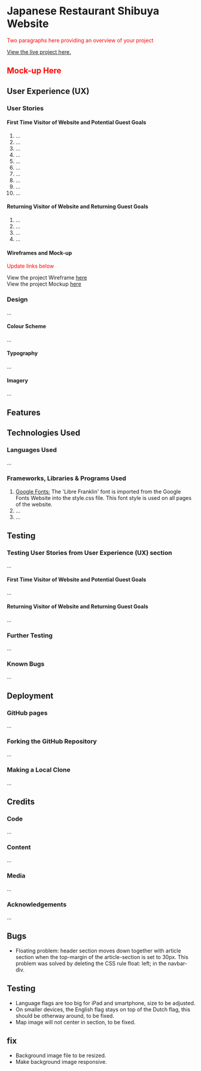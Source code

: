 
<h1>Japanese Restaurant Shibuya Website</h1>

<p style="color: red">Two paragraphs here providing an overview of your project</p>

[View the live project here.](#)



<h2 style="color: red;">Mock-up Here</h2>


## User Experience (UX)

### User Stories

#### First Time Visitor of Website and Potential Guest Goals
1. ...
2. ...
3. ...
4. ...
5. ...
6. ...
7. ...
8. ...
9. ...
10. ...

#### Returning Visitor of Website and Returning Guest Goals
1. ...
2. ...
3. ...
4. ...


#### Wireframes and Mock-up

<p style="color: red">Update links below</p>

View the project Wireframe [here](#)  
View the project Mockup [here](#)


### Design
...

#### Colour Scheme
...

#### Typography
...

#### Imagery
...


## Features

## Technologies Used

### Languages Used
...

### Frameworks, Libraries & Programs Used
1. [Google Fonts:](#) The 'Libre Franklin' font is imported from the Google Fonts Website into the style.css file. This font style is used on all pages of the website.
2. ...
3. ...

## Testing

### Testing User Stories from User Experience (UX) section
...

#### First Time Visitor of Website and Potential Guest Goals
...

#### Returning Visitor of Website and Returning Guest Goals
...

### Further Testing
...

### Known Bugs
...

## Deployment

### GitHub pages
...

### Forking the GitHub Repository
...

### Making a Local Clone
...

## Credits

### Code
...

### Content
...

### Media
...

### Acknowledgements
...








## Bugs
* Floating problem: header section moves down together with article section when the top-margin of the article-section is set to 30px. This problem was solved by deleting the CSS rule float: left; in the navbar-div.  

## Testing
* Language flags are too big for iPad and smartphone, size to be adjusted.
* On smaller devices, the English flag stays on top of the Dutch flag, this should be otherway around, to be fixed.
* Map image will not center in section, to be fixed.

## fix
* Background image file to be resized.
* Make background image responsive.